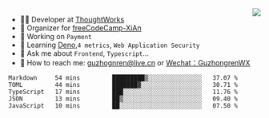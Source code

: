 <img align="right" src="https://github-readme-stats.vercel.app/api?username=guzhongren&show_icons=true&icon_color=805AD5&text_color=000&bg_color=ffffff&hide_title=true" />

- 👨‍💻  Developer at [ThoughtWorks](https://thoughtworks.com)
- 🏢 Organizer for [freeCodeCamp-XiAn](https://github.com/orgs/freeCodeCamp-XiAn)
- 🔭 Working on `Payment`
- 🌱 Learning [Deno](https://deno.land/),`4 metrics`,  `Web Application Security`
- 💬 Ask me about `Frontend`, `Typescript`...
- 🔎 How to reach me: [guzhognren@live.cn](guzhognren@live.cn) or [Wechat：GuzhongrenWX]()

<!--START_SECTION:waka-->
```text
Markdown     54 mins         █████████▒░░░░░░░░░░░░░░░   37.07 % 
TOML         44 mins         ███████▓░░░░░░░░░░░░░░░░░   30.71 % 
TypeScript   17 mins         ███░░░░░░░░░░░░░░░░░░░░░░   11.76 % 
JSON         13 mins         ██▒░░░░░░░░░░░░░░░░░░░░░░   09.40 % 
JavaScript   10 mins         ██░░░░░░░░░░░░░░░░░░░░░░░   07.50 % 
```
<!--END_SECTION:waka-->

